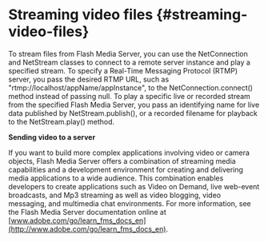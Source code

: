 # Streaming video files {#streaming-video-files}

To stream files from Flash Media Server, you can use the NetConnection and NetStream classes to connect to a remote server instance and play a specified stream. To specify a Real-Time Messaging Protocol (RTMP) server, you pass the desired RTMP URL, such as "rtmp://localhost/appName/appInstance", to the NetConnection.connect() method instead of passing null. To play a specific live or recorded stream from the specified Flash Media Server, you pass an identifying name for live data published by NetStream.publish(), or a recorded filename for playback to the NetStream.play() method.

**Sending video to a server**

If you want to build more complex applications involving video or camera objects, Flash Media Server offers a combination of streaming media capabilities and a development environment for creating and delivering media applications to a wide audience. This combination enables developers to create applications such as Video on Demand, live web-event broadcasts, and Mp3 streaming as well as video blogging, video messaging, and multimedia chat environments. For more information, see the Flash Media Server documentation online at [www.adobe.com/go/learn_fms_docs_en](http://www.adobe.com/go/learn_fms_docs_en).